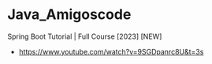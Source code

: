 # Java_Amigoscode
Spring Boot Tutorial | Full Course [2023] [NEW]
- https://www.youtube.com/watch?v=9SGDpanrc8U&t=3s
